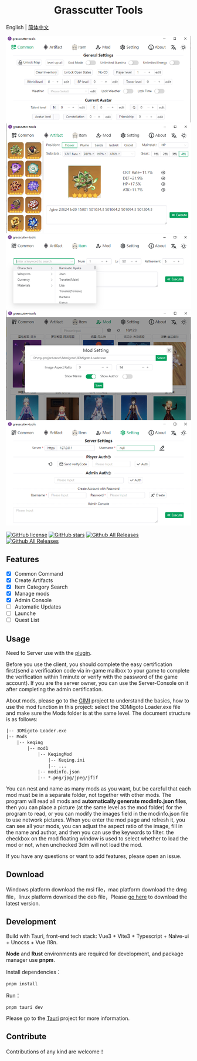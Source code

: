 <h1 align="center">Grasscutter Tools</h1>

English | [简体中文](README_zh-CN.md)

![](img/a001.png)
![](img/a101.png)
![](img/a201.png)
![](img/a301.png)
![](img/a401.png)

[![GitHub license](https://img.shields.io/github/license/jianxingxuejian/grasscutter-tools)](https://github.com/jianxingxuejian/grasscutter-tools/blob/main/LICENSE)
[![GitHub stars](https://img.shields.io/github/stars/jianxingxuejian/grasscutter-tools)](https://github.com/jianxingxuejian/grasscutter-tools/stargazers)
[![Github All Releases](https://img.shields.io/github/downloads/jianxingxuejian/grasscutter-tools/total.svg)](https://github.com/jianxingxuejian/grasscutter-tools/releases)
[![Github All Releases](https://img.shields.io/github/v/release/jianxingxuejian/grasscutter-tools)](https://github.com/jianxingxuejian/grasscutter-tools/releases)

## Features

- [x] Common Command
- [x] Create Artifacts
- [x] Item Category Search
- [x] Manage mods
- [x] Admin Console
- [ ] Automatic Updates
- [ ] Launche
- [ ] Quest List

## Usage

Need to Server use with the [plugin](https://github.com/jianxingxuejian/grasscutter-plugin/releases/tag/v1.4.0).

Before you use the client, you should complete the easy certification first(send a verification code via in-game mailbox to your game to complete the verification within 1 minute or verify with the password of the game account). If you are the server owner, you can use the Server-Console on it after completing the admin certification.

About mods, please go to the [GIMI](https://github.com/SilentNightSound/GI-Model-Importer) project to understand the basics, how to use the mod function in this project: select the 3DMigoto Loader.exe file and make sure the Mods folder is at the same level. The document structure is as follows:

```
|-- 3DMigoto Loader.exe
|-- Mods
    |-- keqing
        |-- mod1
            |-- KeqingMod
                |-- Keqing.ini
                |-- ...
            |-- modinfo.json
            |-- *.png/jpg/jpeg/jfif
```

You can nest and name as many mods as you want, but be careful that each mod must be in a separate folder, not together with other mods. The program will read all mods and **automatically generate modinfo.json files**, then you can place a picture (at the same level as the mod folder) for the program to read, or you can modify the images field in the modinfo.json file to use network pictures. When you enter the mod page and refresh it, you can see all your mods, you can adjust the aspect ratio of the image, fill in the name and author, and then you can use the keywords to filter. the checkbox on the mod floating window is used to select whether to load the mod or not, when unchecked 3dm will not load the mod.

If you have any questions or want to add features, please open an issue.

## Download

Windows platform download the msi file，mac platform download the dmg file，linux platform download the deb file，Please [go here](https://github.com/jianxingxuejian/grasscutter-tools/releases) to download the latest version.

## Development

Build with Tauri, front-end tech stack: Vue3 + Vite3 + Typescript + Naive-ui + Unocss + Vue I18n.

**Node** and **Rust** environments are required for development, and package manager use **pnpm**.

Install dependencies：

```shell
pnpm install
```

Run：

```shell
pnpm tauri dev
```

Please go to the [Tauri](https://github.com/tauri-apps/tauri) project for more information.

## Contribute

Contributions of any kind are welcome！
